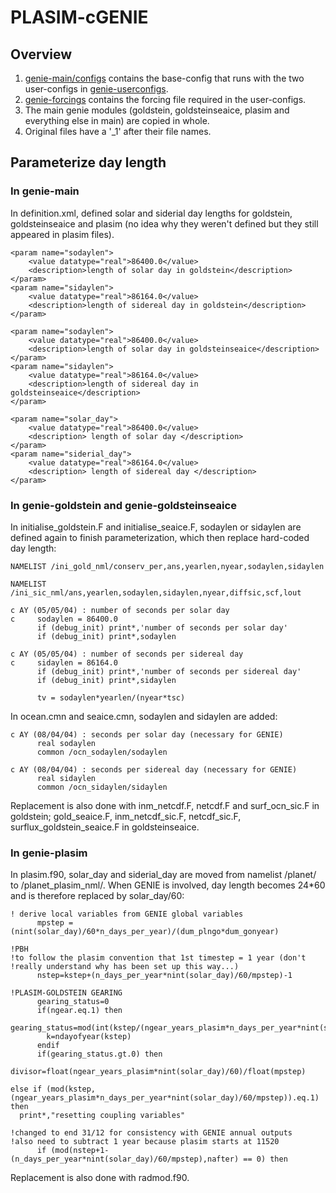 # PLASIM-cGENIE
## Overview
1. [genie-main/configs](https://github.com/Camillalxy98/PLASIM-cGENIE/tree/master/genie-main/configs) contains the base-config that runs with the two user-configs in [genie-userconfigs](https://github.com/Camillalxy98/PLASIM-cGENIE/tree/master/genie-userconfigs).
2. [genie-forcings](https://github.com/Camillalxy98/PLASIM-cGENIE/tree/master/genie-forcings) contains the forcing file required in the user-configs.
3. The main genie modules (goldstein, goldsteinseaice, plasim and everything else in main) are copied in whole.
4. Original files have a '_1' after their file names.
## Parameterize day length
### In genie-main
In definition.xml, defined solar and siderial day lengths for goldstein, goldsteinseaice and plasim (no idea why they weren't defined but they still appeared in plasim files).
```
<param name="sodaylen">
    <value datatype="real">86400.0</value>
    <description>length of solar day in goldstein</description>
</param>
<param name="sidaylen">
    <value datatype="real">86164.0</value>
    <description>length of sidereal day in goldstein</description>
</param>
```
```
<param name="sodaylen">
    <value datatype="real">86400.0</value>
    <description>length of solar day in goldsteinseaice</description>
</param>
<param name="sidaylen">
    <value datatype="real">86164.0</value>
    <description>length of sidereal day in goldsteinseaice</description>
</param>
```
```
<param name="solar_day">
    <value datatype="real">86400.0</value>
    <description> length of solar day </description>
</param>
<param name="siderial_day">
    <value datatype="real">86164.0</value>
    <description> length of sidereal day </description>
</param>
```
### In genie-goldstein and genie-goldsteinseaice
In initialise_goldstein.F and initialise_seaice.F, sodaylen or sidaylen are defined again to finish parameterization, which then replace hard-coded day length:
```
NAMELIST /ini_gold_nml/conserv_per,ans,yearlen,nyear,sodaylen,sidaylen
```
```
NAMELIST /ini_sic_nml/ans,yearlen,sodaylen,sidaylen,nyear,diffsic,scf,lout
```
```
c AY (05/05/04) : number of seconds per solar day
c     sodaylen = 86400.0
      if (debug_init) print*,'number of seconds per solar day'
      if (debug_init) print*,sodaylen

c AY (05/05/04) : number of seconds per sidereal day
c     sidaylen = 86164.0
      if (debug_init) print*,'number of seconds per sidereal day'
      if (debug_init) print*,sidaylen

      tv = sodaylen*yearlen/(nyear*tsc)
```
In ocean.cmn and seaice.cmn, sodaylen and sidaylen are added:
```
c AY (08/04/04) : seconds per solar day (necessary for GENIE)
      real sodaylen
      common /ocn_sodaylen/sodaylen

c AY (08/04/04) : seconds per sidereal day (necessary for GENIE)
      real sidaylen
      common /ocn_sidaylen/sidaylen
```
Replacement is also done with inm_netcdf.F, netcdf.F and surf_ocn_sic.F in goldstein; gold_seaice.F, inm_netcdf_sic.F, netcdf_sic.F, surflux_goldstein_seaice.F in goldsteinseaice.
### In genie-plasim
In plasim.f90, solar_day and siderial_day are moved from namelist /planet/ to /planet_plasim_nml/.
When GENIE is involved, day length becomes 24*60 and is therefore replaced by solar_day/60:
```
! derive local variables from GENIE global variables
      mpstep = (nint(solar_day)/60*n_days_per_year)/(dum_plngo*dum_gonyear)
```
```
!PBH
!to follow the plasim convention that 1st timestep = 1 year (don't
!really understand why has been set up this way...) 
      nstep=kstep+(n_days_per_year*nint(solar_day)/60/mpstep)-1
```
```
!PLASIM-GOLDSTEIN GEARING
      gearing_status=0
      if(ngear.eq.1) then
        gearing_status=mod(int(kstep/(ngear_years_plasim*n_days_per_year*nint(solar_day)/60/mpstep)),ngear_multiple)
        k=ndayofyear(kstep)
      endif
      if(gearing_status.gt.0) then
        divisor=float(ngear_years_plasim*nint(solar_day)/60)/float(mpstep)
```
```
else if (mod(kstep,(ngear_years_plasim*n_days_per_year*nint(solar_day)/60/mpstep)).eq.1) then
  print*,"resetting coupling variables"
```
```
!changed to end 31/12 for consistency with GENIE annual outputs
!also need to subtract 1 year because plasim starts at 11520
      if (mod(nstep+1-(n_days_per_year*nint(solar_day)/60/mpstep),nafter) == 0) then
```
Replacement is also done with radmod.f90.

